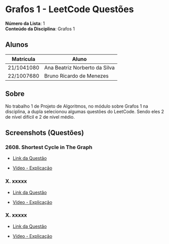 
# Grafos 1 - LeetCode Questões

**Número da Lista**: 1<br>
**Conteúdo da Disciplina**: Grafos 1<br>

## Alunos
|Matrícula | Aluno |
| -- | -- |
| 21/1041080  |  Ana Beatriz Norberto da Silva |
| 22/1007680  |  Bruno Ricardo de Menezes |

## Sobre 
No trabalho 1 de Projeto de Algoritmos, no módulo sobre Grafos 1 na disciplina, a dupla selecionou algumas questões do LeetCode. Sendo eles 2 de nível difícil e 2 de nível médio.

## Screenshots (Questões)

### 2608. Shortest Cycle in The Graph 

- [Link da Questão](https://leetcode.com/problems/shortest-cycle-in-a-graph/description/)

- [Vídeo - Explicação]()

### X. xxxxx

- [Link da Questão]()

- [Vídeo - Explicação]()

### X. xxxxx

- [Link da Questão]()

- [Vídeo - Explicação]()






